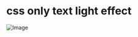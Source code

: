 # css only text light effect

![Image](https://github.com/user-attachments/assets/b7172b31-2422-4602-9814-23cb356e0f9e)
